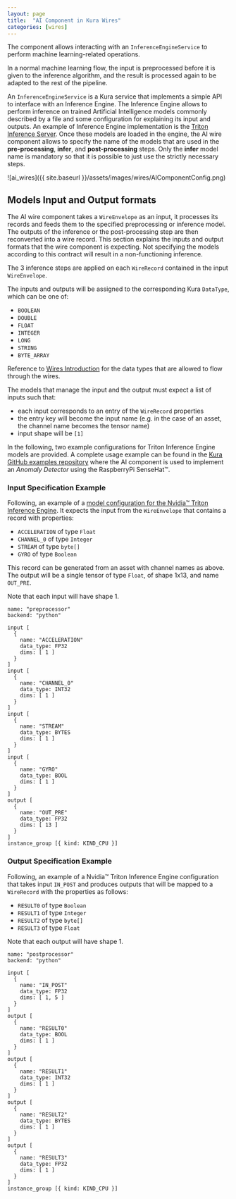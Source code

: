 ```yaml
---
layout: page
title:  "AI Component in Kura Wires"
categories: [wires]
---
```


The component allows interacting with an `InferenceEngineService` to perform machine learning-related operations.

In a normal machine learning flow, the input is preprocessed before it is given to the inference algorithm, and the result is processed again to be adapted to the rest of the pipeline.

An `InferenceEngineService` is a Kura service that implements a simple API to interface with an Inference Engine. The Inference Engine allows to perform inference on trained Artificial Intelligence models commonly described by a file and some configuration for explaining its input and outputs. An example of Inference Engine implementation is the [Triton Inference Server](https://developer.nvidia.com/nvidia-triton-inference-server). Once these models are loaded in the engine, the AI wire component allows to specify the name of the models that are used in the **pre-processing**, **infer**, and **post-processing** steps. Only the **infer** model name is mandatory so that it is possible to just use the strictly necessary steps.

![ai_wires]({{ site.baseurl }}/assets/images/wires/AIComponentConfig.png)

## Models Input and Output formats

The AI wire component takes a `WireEnvelope` as an input, it processes its records and feeds them to the specified preprocessing or inference model. The outputs of the inference or the post-processing step are then reconverted into a wire record. This section explains the inputs and output formats that the wire component is expecting. Not specifying the models according to this contract will result in a non-functioning inference.

The 3 inference steps are applied on each `WireRecord` contained in the input `WireEnvelope`.

The inputs and outputs will be assigned to the corresponding Kura `DataType`, which can be one of:
- `BOOLEAN`
- `DOUBLE`
- `FLOAT`
- `INTEGER`
- `LONG`
- `STRING`
-  `BYTE_ARRAY`

Reference to [Wires Introduction](./kura-wires-intro.html) for the data types that are allowed to flow through the wires.

The models that manage the input and the output must expect a list of inputs such that:
- each input corresponds to an entry of the `WireRecord` properties
- the entry key will become the input name (e.g. in the case of an asset, the channel name becomes the tensor name)
- input shape will be `[1]`

In the following, two example configurations for Triton Inference Engine models are provided. A complete usage example can be found in the [Kura GitHub examples repository](https://github.com/eclipse/kura/tree/develop/kura/examples) where the AI component is used to implement an *Anomaly Detector* using the RaspberryPi SenseHat&trade;.

### Input Specification Example

Following, an example of a [model configuration for the Nvidia™ Triton Inference Engine](https://github.com/triton-inference-server/server/blob/main/docs/model_configuration.md). It expects the input from the `WireEnvelope` that contains a record with properties:
- `ACCELERATION` of type `Float`
- `CHANNEL_0` of type `Integer`
- `STREAM` of type `byte[]`
- `GYRO` of type `Boolean`

This record can be generated from an asset with channel names as above. The output will be a single tensor of type `Float`, of shape 1x13, and name `OUT_PRE`.

Note that each input will have shape 1.

```
name: "preprocessor"
backend: "python"

input [
  {
    name: "ACCELERATION"
    data_type: FP32
    dims: [ 1 ]
  }
]
input [
  {
    name: "CHANNEL_0"
    data_type: INT32
    dims: [ 1 ]
  }
]
input [
  {
    name: "STREAM"
    data_type: BYTES
    dims: [ 1 ]
  }
]
input [
  {
    name: "GYRO"
    data_type: BOOL
    dims: [ 1 ]
  }
]
output [
  {
    name: "OUT_PRE"
    data_type: FP32
    dims: [ 13 ]
  }
]
instance_group [{ kind: KIND_CPU }]
```

### Output Specification Example

Following, an example of a  Nvidia™ Triton Inference Engine configuration that takes input `IN_POST` and produces outputs that will be mapped to a `WireRecord` with the properties as follows:
- `RESULT0` of type `Boolean`
- `RESULT1` of type `Integer`
- `RESULT2` of type `byte[]`
- `RESULT3` of type `Float`

Note that each output will have shape 1.

```
name: "postprocessor"
backend: "python"

input [
  {
    name: "IN_POST"
    data_type: FP32
    dims: [ 1, 5 ]
  }
]
output [
  {
    name: "RESULT0"
    data_type: BOOL
    dims: [ 1 ]
  }
]
output [
  {
    name: "RESULT1"
    data_type: INT32
    dims: [ 1 ]
  }
]
output [
  {
    name: "RESULT2"
    data_type: BYTES
    dims: [ 1 ]
  }
]
output [
  {
    name: "RESULT3"
    data_type: FP32
    dims: [ 1 ]
  }
]
instance_group [{ kind: KIND_CPU }]
```
